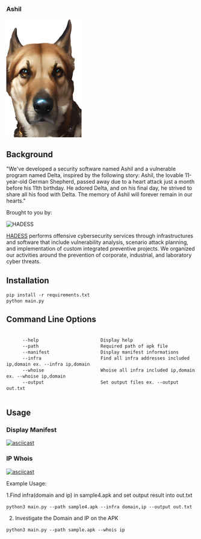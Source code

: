 ### Ashil

<img src="./ashil-logo.jpg" alt="HADESS" width="200"/>




## Background

"We've developed a security software named Ashil and a vulnerable program named Delta, inspired by the following story: Ashil, the lovable 11-year-old German Shepherd, passed away due to a heart attack just a month before his 11th birthday. He adored Delta, and on his final day, he strived to share all his food with Delta. The memory of Ashil will forever remain in our hearts."

Brought to you by:

<img src="https://hadess.io/wp-content/uploads/2022/04/LOGOTYPE-tag-white-.png" alt="HADESS" width="200"/>

[HADESS](https://hadess.io) performs offensive cybersecurity services through infrastructures and software that include vulnerability analysis, scenario attack planning, and implementation of custom integrated preventive projects. We organized our activities around the prevention of corporate, industrial, and laboratory cyber threats.

## Installation

```
pip install -r requirements.txt  
python main.py
```

## Command Line Options
```
          
	  --help                       Display help
	  --path  					   Required path of apk file
	  --manifest  				   Display manifest informations
	  --infra  					   Find all infra addresses included ip,domain ex. --infra ip,domain
	  --whoise  				   Whoise all infra included ip,domain ex. --whoise ip,domain
	  --output  				   Set output files ex. --output out.txt
	 
```

## Usage

### Display Manifest

[![asciicast](https://asciinema.org/a/592332.svg)](https://asciinema.org/a/592332)

### IP Whois

[![asciicast](https://asciinema.org/a/592335.svg)](https://asciinema.org/a/592335)

Example Usage:

1.Find infra(domain and ip) in sample4.apk and set output result into out.txt

```
python3 main.py --path sample4.apk --infra domain,ip --output out.txt
```


2. Investigate the Domain and IP on the APK

```
python3 main.py --path sample.apk --whois ip
```
